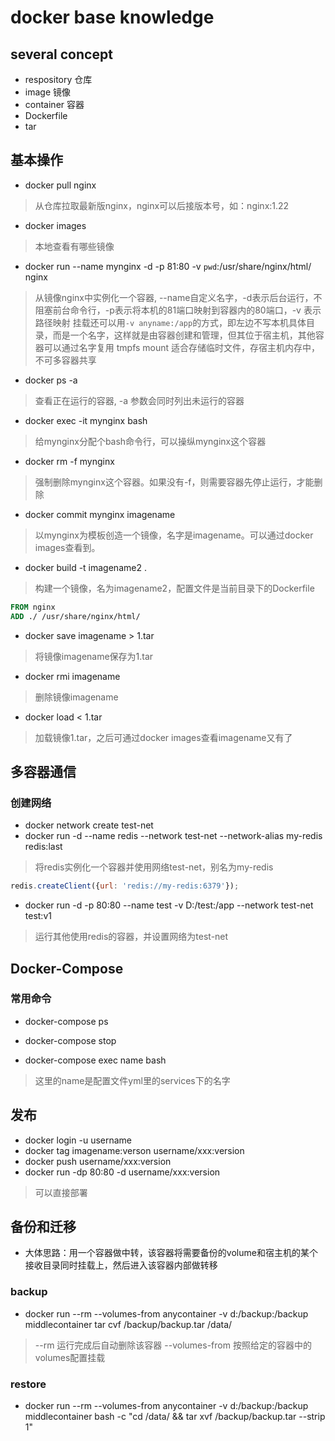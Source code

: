# docker base knowledge

## several concept
- respository 仓库
- image 镜像
- container 容器
- Dockerfile
- tar

## 基本操作
- docker pull nginx
> 从仓库拉取最新版nginx，nginx可以后接版本号，如：nginx:1.22
- docker images
> 本地查看有哪些镜像

- docker run --name mynginx -d -p 81:80 -v `pwd`:/usr/share/nginx/html/ nginx
> 从镜像nginx中实例化一个容器, --name自定义名字，-d表示后台运行，不阻塞前台命令行，-p表示将本机的81端口映射到容器内的80端口，-v 表示路径映射
> 挂载还可以用`-v anyname:/app`的方式，即左边不写本机具体目录，而是一个名字，这样就是由容器创建和管理，但其位于宿主机，其他容器可以通过名字复用
> tmpfs mount 适合存储临时文件，存宿主机内存中，不可多容器共享

- docker ps -a
> 查看正在运行的容器, -a 参数会同时列出未运行的容器

- docker exec -it mynginx bash
> 给mynginx分配个bash命令行，可以操纵mynginx这个容器

- docker rm -f mynginx
> 强制删除mynginx这个容器。如果没有-f，则需要容器先停止运行，才能删除

- docker commit mynginx imagename
> 以mynginx为模板创造一个镜像，名字是imagename。可以通过docker images查看到。

- docker build -t imagename2 .
> 构建一个镜像，名为imagename2，配置文件是当前目录下的Dockerfile

```Dockerfile
FROM nginx
ADD ./ /usr/share/nginx/html/
```

- docker save imagename > 1.tar
> 将镜像imagename保存为1.tar

- docker rmi imagename
> 删除镜像imagename

- docker load < 1.tar
> 加载镜像1.tar，之后可通过docker images查看imagename又有了

## 多容器通信
### 创建网络
- docker network create test-net
- docker run -d --name redis --network test-net --network-alias my-redis redis:last
> 将redis实例化一个容器并使用网络test-net，别名为my-redis
```js
redis.createClient({url: 'redis://my-redis:6379'});
```
- docker run -d -p 80:80 --name test -v D:/test:/app --network test-net test:v1
> 运行其他使用redis的容器，并设置网络为test-net

## Docker-Compose

### 常用命令
- docker-compose ps

- docker-compose stop

- docker-compose exec name bash
> 这里的name是配置文件yml里的services下的名字

## 发布
- docker login -u username
- docker tag imagename:verson username/xxx:version
- docker push username/xxx:version
- docker run -dp 80:80 -d username/xxx:version
> 可以直接部署

## 备份和迁移
- 大体思路：用一个容器做中转，该容器将需要备份的volume和宿主机的某个接收目录同时挂载上，然后进入该容器内部做转移
### backup
- docker run --rm --volumes-from anycontainer -v d:/backup:/backup middlecontainer tar cvf /backup/backup.tar /data/
> --rm 运行完成后自动删除该容器
> --volumes-from 按照给定的容器中的volumes配置挂载

### restore
- docker run --rm --volumes-from anycontainer -v d:/backup:/backup middlecontainer bash -c "cd /data/ && tar xvf /backup/backup.tar --strip 1"
